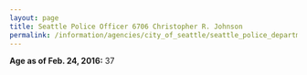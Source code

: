 ```yaml
---
layout: page
title: Seattle Police Officer 6706 Christopher R. Johnson
permalink: /information/agencies/city_of_seattle/seattle_police_department/copbook/6706/
---
```


**Age as of Feb. 24, 2016:** 37

